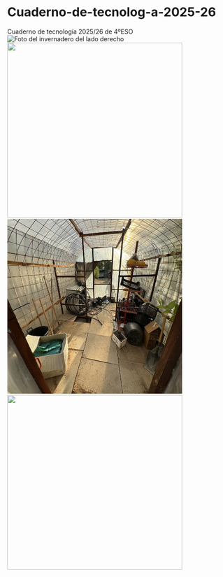 # Cuaderno-de-tecnolog-a-2025-26
Cuaderno de tecnología 2025/26 de 4ºESO
![Foto del invernadero del lado derecho](imagenes/IMG_7742.jpg)
<img src="imagenes/IMG_7925.jpg" width="400" height="400"/>
<img src="imagenes/IMG_7743.jpg" width="400" height="400"/>
<img src="imagenes/IMG_7742.jpg" width="400" height="400"/>
